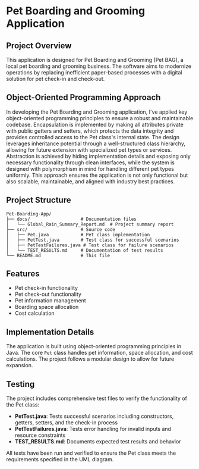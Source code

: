 # Pet Boarding and Grooming Application

## Project Overview
This application is designed for Pet Boarding and Grooming (Pet BAG), a local pet boarding and grooming business. The software aims to modernize operations by replacing inefficient paper-based processes with a digital solution for pet check-in and check-out.

## Object-Oriented Programming Approach
In developing the Pet Boarding and Grooming application, I've applied key object-oriented programming principles to ensure a robust and maintainable codebase. Encapsulation is implemented by making all attributes private with public getters and setters, which protects the data integrity and provides controlled access to the Pet class's internal state. The design leverages inheritance potential through a well-structured class hierarchy, allowing for future extension with specialized pet types or services. Abstraction is achieved by hiding implementation details and exposing only necessary functionality through clean interfaces, while the system is designed with polymorphism in mind for handling different pet types uniformly. This approach ensures the application is not only functional but also scalable, maintainable, and aligned with industry best practices.

## Project Structure
```
Pet-Boarding-App/
├── docs/                   # Documentation files
│   └── Global_Rain_Summary_Report.md  # Project summary report
├── src/                    # Source code
│   ├── Pet.java            # Pet class implementation
│   ├── PetTest.java        # Test class for successful scenarios
│   ├── PetTestFailures.java # Test class for failure scenarios
│   └── TEST_RESULTS.md     # Documentation of test results
└── README.md               # This file
```

## Features
- Pet check-in functionality
- Pet check-out functionality
- Pet information management
- Boarding space allocation
- Cost calculation

## Implementation Details
The application is built using object-oriented programming principles in Java. The core `Pet` class handles pet information, space allocation, and cost calculations. The project follows a modular design to allow for future expansion.

## Testing
The project includes comprehensive test files to verify the functionality of the Pet class:

- **PetTest.java**: Tests successful scenarios including constructors, getters, setters, and the check-in process
- **PetTestFailures.java**: Tests error handling for invalid inputs and resource constraints
- **TEST_RESULTS.md**: Documents expected test results and behavior

All tests have been run and verified to ensure the Pet class meets the requirements specified in the UML diagram.
